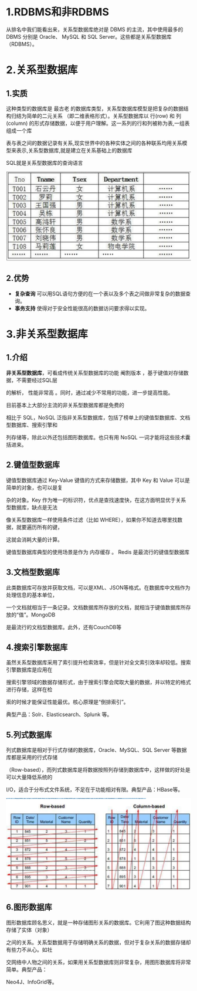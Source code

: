 # 1.RDBMS和非RDBMS

从排名中我们能看出来，关系型数据库绝对是 DBMS 的主流，其中使用最多的 DBMS 分别是 Oracle、 MySQL 和 SQL Server。这些都是关系型数据库（RDBMS）。

# 2.关系型数据库

## 1.实质

这种类型的数据库是 最古老 的数据库类型，关系型数据库模型是把复杂的数据结构归结为简单的二元关系 （即二维表格形式）。关系型数据库以 行(row) 和 列(column) 的形式存储数据，以便于用户理解。这一系列的行和列被称为表,一组表组成一个库

表与表之间的数据记录有关系,现实世界中的各种实体之间的各种联系均用关系模型来表示,关系型数据库,就是建立在关系基础上的数据库



SQL就是关系型数据库的查询语言

![image-20220702102011741](images/image-20220702102011741.png)

## 2.优势

- **复杂查询** 可以用SQL语句方便的在一个表以及多个表之间做非常复杂的数据查询。
- **事务支持** 使得对于安全性能很高的数据访问要求得以实现。

# 3.非关系型数据库

## 1.介绍

**非关系型数据库**，可看成传统关系型数据库的功能 阉割版本 ，基于键值对存储数据，不需要经过SQL层

的解析， 性能非常高 。同时，通过减少不常用的功能，进一步提高性能。

目前基本上大部分主流的非关系型数据库都是免费的



相比于 SQL，NoSQL 泛指非关系型数据库，包括了榜单上的键值型数据库、文档型数据库、搜索引擎和

列存储等，除此以外还包括图形数据库。也只有用 NoSQL 一词才能将这些技术囊括进来。

## 2.键值型数据库

键值型数据库通过 Key-Value 键值的方式来存储数据，其中 Key 和 Value 可以是简单的对象，也可以是复

杂的对象。Key 作为唯一的标识符，优点是查找速度快，在这方面明显优于关系型数据库，缺点是无法

像关系型数据库一样使用条件过滤（比如 WHERE），如果你不知道去哪里找数据，就要遍历所有的键，

这就会消耗大量的计算。

键值型数据库典型的使用场景是作为 内存缓存 。 Redis 是最流行的键值型数据库

## 3.文档型数据库

此类数据库可存放并获取文档，可以是XML、JSON等格式。在数据库中文档作为处理信息的基本单位，

一个文档就相当于一条记录。文档数据库所存放的文档，就相当于键值数据库所存放的“值”。MongoDB

是最流行的文档型数据库。此外，还有CouchDB等

## 4.搜索引擎数据库

虽然关系型数据库采用了索引提升检索效率，但是针对全文索引效率却较低。搜索引擎数据库是应用在

搜索引擎领域的数据存储形式，由于搜索引擎会爬取大量的数据，并以特定的格式进行存储，这样在检

索的时候才能保证性能最优。核心原理是“倒排索引”。

典型产品：Solr、Elasticsearch、Splunk 等。

## 5.列式数据库

列式数据库是相对于行式存储的数据库，Oracle、MySQL、SQL Server 等数据库都是采用的行式存储

（Row-based），而列式数据库是将数据按照列存储到数据库中，这样做的好处是可以大量降低系统的

I/O，适合于分布式文件系统，不足在于功能相对有限。典型产品：HBase等。

![image-20220702102857517](images/image-20220702102857517.png)

## 6.图形数据库

图形数据库顾名思义，就是一种存储图形关系的数据库。它利用了图这种数据结构存储了实体（对象）

之间的关系。关系型数据用于存储明确关系的数据，但对于复杂关系的数据存储却有些力不从心。如社

交网络中人物之间的关系，如果用关系型数据库则非常复杂，用图形数据库将非常简单。典型产品：

Neo4J、InfoGrid等。